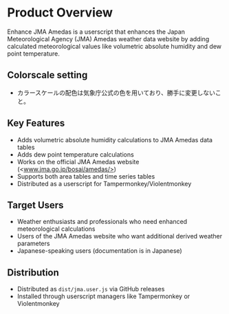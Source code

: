 # Product Overview

Enhance JMA Amedas is a userscript that enhances the Japan Meteorological Agency (JMA) Amedas weather data website by adding calculated meteorological values like volumetric absolute humidity and dew point temperature.

## Colorscale setting

- カラースケールの配色は気象庁公式の色を用いており、勝手に変更しないこと。

## Key Features

- Adds volumetric absolute humidity calculations to JMA Amedas data tables
- Adds dew point temperature calculations
- Works on the official JMA Amedas website (<www.jma.go.jp/bosai/amedas/>)
- Supports both area tables and time series tables
- Distributed as a userscript for Tampermonkey/Violentmonkey

## Target Users

- Weather enthusiasts and professionals who need enhanced meteorological calculations
- Users of the JMA Amedas website who want additional derived weather parameters
- Japanese-speaking users (documentation is in Japanese)

## Distribution

- Distributed as `dist/jma.user.js` via GitHub releases
- Installed through userscript managers like Tampermonkey or Violentmonkey
